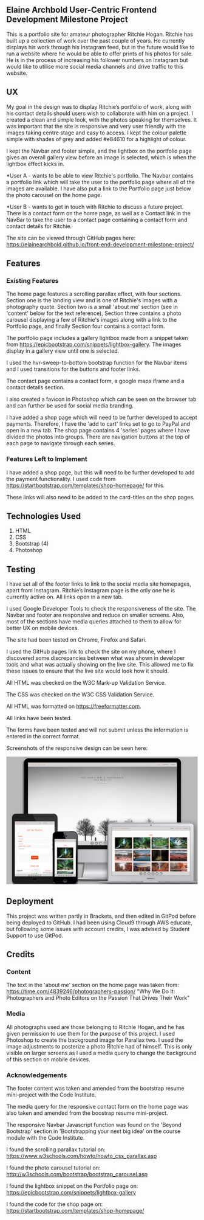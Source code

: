 ## Elaine Archbold User-Centric Frontend Development Milestone Project

This is a portfolio site for amateur photographer Ritchie Hogan. Ritchie has built up a collection of work over the past couple of years. He currently displays his work through his Instagram feed, but in the future would like to run a website where he would be able to offer prints of his photos for sale.
He is in the process of increasing his follower numbers on Instagram but would like to utilise more social media channels and drive traffic to this website.


## UX
My goal in the design was to display Ritchie’s portfolio of work, along with his contact details should users wish to collaborate with him on a project. I created a clean and simple look, with the photos speaking for themselves. It was important that the site is responsive and very user friendly with the images taking centre stage and easy to access. I kept the colour palette simple with shades of grey and added #e84610 for a highlight of colour.

I kept the Navbar and footer simple, and the lightbox on the portfolio page gives an overall gallery view before an image is selected, which is when the lightbox effect kicks in.

*User A - wants to be able to view Ritchie's portfolio. The Navbar contains a portfolio link which will take the user to the portfolio page where all of the images are available. I have also put a link to the Portfolio page just below the photo carousel on the home page.

*User B - wants to get in touch with Ritchie to discuss a future project. There is a contact form on the home page, as well as a Contact link in the NavBar to take the user to a contact page containing a contact form and contact details for Ritchie.


The site can be viewed through GitHub pages here: https://elainearchbold.github.io/front-end-development-milestone-project/


## Features
### Existing Features
The home page features a scrolling parallax effect, with four sections. Section one is the landing view and is one of Ritchie's images with a photography quote. Section two is a small 'about me' section (see in 'content' below for the text reference), Section three contains a photo carousel displaying a few of Ritchie's images along with a link to the Portfolio page, and finally Section four contains a contact form.

The portfolio page includes a gallery lightbox made from a snippet taken from https://epicbootstrap.com/snippets/lightbox-gallery. The images display in a gallery view until one is selected.

I used the hvr-sweep-to-bottom bootstrap function for the Navbar items and I used transitions for the buttons and footer links.

The contact page contains a contact form, a google maps iframe and a contact details section.

I also created a favicon in Photoshop which can be seen on the browser tab and can further be used for social media branding.

I have added a shop page which will need to be further developed to accept payments. Therefore, I have the 'add to cart' links set to go to PayPal and open in a new tab. The shop page contains 4 'series' pages where I have divided the photos into groups. There are navigation buttons at the top of each page to navigate through each series.


### Features Left to Implement
I have added a shop page, but this will need to be further developed to add the payment functionality. I used code from https://startbootstrap.com/templates/shop-homepage/ for this.

These links will also need to be added to the card-titles on the shop pages.


## Technologies Used
1. HTML
2. CSS
3. Bootstrap (4)
4. Photoshop


## Testing
I have set all of the footer links to link to the social media site homepages, apart from Instagram. Ritchie’s Instagram page is the only one he is currently active on. All links open in a new tab.

I used Google Developer Tools to check the responsiveness of the site. The Navbar and footer are responsive and reduce on smaller screens. Also, most of the sections have media queries attached to them to allow for better UX on mobile devices.

The site had been tested on Chrome, Firefox and Safari.

I used the GitHub pages link to check the site on my phone, where I discovered some discrepancies between what was shown in developer tools and what was actually showing on the live site. This allowed me to fix these issues to ensure that the live site would look how it should.

All HTML was checked on the W3C Mark-up Validation Service.

The CSS was checked on the W3C CSS Validation Service.

All HTML was formatted on https://freeformatter.com.

All links have been tested.

The forms have been tested and will not submit unless the information is entered in the correct format.

Screenshots of the responsive design can be seen here:

![Desktop View1](assets/images/responsivedesign.jpg)

## Deployment
This project was written partly in Brackets, and then edited in GitPod before being deployed to GitHub. I had been using Cloud9 through AWS educate, but following some issues with account credits, I was advised by Student Support to use GitPod.


## Credits
### Content
The text in the 'about me' section on the home page was taken from: https://time.com/4839246/photographers-passion/
"Why We Do It: Photographers and Photo Editors on the Passion That Drives Their Work"

### Media
All photographs used are those belonging to Ritchie Hogan, and he has given permission to use them for the purpose of this project.
I used Photoshop to create the background image for Parallax two. I used the image adjustments to posterize a photo Ritchie had of himself. This is only visible on larger screens as I used a media query to change the background of this section on mobile devices.

### Acknowledgements
The footer content was taken and amended from the bootstrap resume mini-project with the Code Institute.

The media query for the responsive contact form on the home page was also taken and amended from the boostrap resume mini-project.

The responsive Navbar Javascript function was found on the 'Beyond Bootstrap' section in 'Bootstrapping your next big idea' on the course module with the Code Institute.

I found the scrolling parallax tutorial on: https://www.w3schools.com/howto/howto_css_parallax.asp

I found the photo carousel tutorial on: http://w3schools.com/bootstrap/bootstrap_carousel.asp

I found the lightbox snippet on the Portfolio page on: https://epicbootstrap.com/snippets/lightbox-gallery

I found the code for the shop page on: https://startbootstrap.com/templates/shop-homepage/
